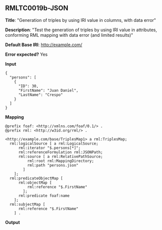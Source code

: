 ## RMLTC0019b-JSON

**Title**: "Generation of triples by using IRI value in columns, with data error"

**Description**: "Test the generation of triples by using IRI value in attributes, conforming RML mapping with data error (and limited results)"

**Default Base IRI**: http://example.com/

**Error expected?** Yes

**Input**
```
{
  "persons": [
    {
      "ID": 30,
      "FirstName": "Juan Daniel",
      "LastName": "Crespo"
    }
  ]
}

```

**Mapping**
```
@prefix foaf: <http://xmlns.com/foaf/0.1/> .
@prefix rml: <http://w3id.org/rml/> .

<http://example.com/base/TriplesMap1> a rml:TriplesMap;
  rml:logicalSource [ a rml:LogicalSource;
      rml:iterator "$.persons[*]";
      rml:referenceFormulation rml:JSONPath;
      rml:source [ a rml:RelativePathSource;
          rml:root rml:MappingDirectory;
          rml:path "persons.json"
        ]
    ];
  rml:predicateObjectMap [
      rml:objectMap [
          rml:reference "$.FirstName"
        ];
      rml:predicate foaf:name
    ];
  rml:subjectMap [
      rml:reference "$.FirstName"
    ] .

```

**Output**
```

```

